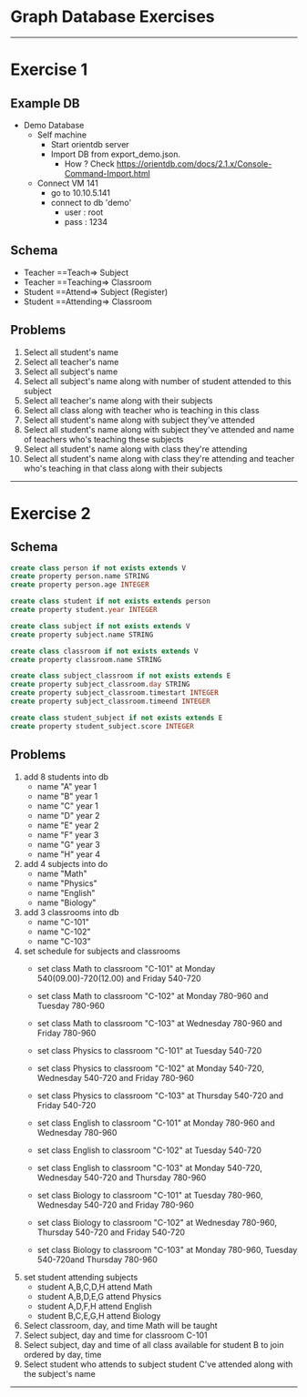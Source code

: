 # Graph Database Exercises

---

# Exercise 1
## Example DB
* Demo Database
    * Self machine
        * Start orientdb server
        * Import DB from export_demo.json.
            * How ? Check https://orientdb.com/docs/2.1.x/Console-Command-Import.html
    * Connect VM 141
        * go to 10.10.5.141
        * connect to db 'demo'
            * user : root
            * pass : 1234

## Schema
* Teacher ==Teach=> Subject
* Teacher ==Teaching=> Classroom
* Student ==Attend=> Subject (Register)
* Student ==Attending=> Classroom

## Problems
1. Select all student's name
2. Select all teacher's name
3. Select all subject's name
4. Select all subject's name along with number of student attended to this subject
5. Select all teacher's name along with their subjects
6. Select all class along with teacher who is teaching in this class
7. Select all student's name along with subject they've attended
8. Select all student's name along with subject they've attended and name of teachers who's teaching these subjects
9. Select all student's name along with class they're attending
10. Select all student's name along with class they're attending and teacher who's teaching in that class along with their subjects

---

# Exercise 2
## Schema
```sql
create class person if not exists extends V
create property person.name STRING
create property person.age INTEGER

create class student if not exists extends person
create property student.year INTEGER

create class subject if not exists extends V
create property subject.name STRING

create class classroom if not exists extends V
create property classroom.name STRING

create class subject_classroom if not exists extends E
create property subject_classroom.day STRING
create property subject_classroom.timestart INTEGER
create property subject_classroom.timeend INTEGER

create class student_subject if not exists extends E
create property student_subject.score INTEGER
```

## Problems
1. add 8 students into db
    * name "A" year 1
    * name "B" year 1
    * name "C" year 1
    * name "D" year 2
    * name "E" year 2
    * name "F" year 3
    * name "G" year 3
    * name "H" year 4
2. add 4 subjects into do
    * name "Math"
    * name "Physics"
    * name "English"
    * name "Biology"
3. add 3 classrooms into db
    * name "C-101"
    * name "C-102"
    * name "C-103"
4. set schedule for subjects and classrooms
    * set class Math to classroom "C-101" at Monday 540(09.00)-720(12.00) and Friday 540-720
    * set class Math to classroom "C-102" at Monday 780-960 and Tuesday 780-960
    * set class Math to classroom "C-103" at Wednesday 780-960 and Friday 780-960

    * set class Physics to classroom "C-101" at Tuesday 540-720
    * set class Physics to classroom "C-102" at Monday 540-720, Wednesday 540-720 and Friday 780-960
    * set class Physics to classroom "C-103" at Thursday 540-720 and Friday 540-720

    * set class English to classroom "C-101" at Monday 780-960 and Wednesday 780-960
    * set class English to classroom "C-102" at Tuesday 540-720
    * set class English to classroom "C-103" at Monday 540-720, Wednesday 540-720 and Thursday 780-960

    * set class Biology to classroom "C-101" at Tuesday 780-960, Wednesday 540-720 and Friday 780-960
    * set class Biology to classroom "C-102" at Wednesday 780-960, Thursday 540-720 and Friday 540-720
    * set class Biology to classroom "C-103" at Monday 780-960, Tuesday 540-720and Thursday 780-960
5. set student attending subjects
    * student A,B,C,D,H attend Math
    * student A,B,D,E,G attend Physics
    * student A,D,F,H attend English
    * student B,C,E,G,H attend Biology
6. Select classroom, day, and time Math will be taught
7. Select subject, day and time for classroom C-101
8. Select subject, day and time of all class available for student B to join ordered by day, time
9. Select student who attends to subject student C've attended along with the subject's name

---
